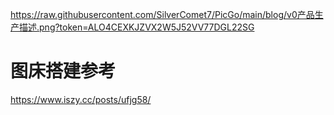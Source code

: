 [](https://cdn.jsdelivr.net/gh/SilverComet7/PicGo@master/blog/20240604143229.png?token=ALO4CET4D7DE2MM63NIBMD3GL22XA)
https://raw.githubusercontent.com/SilverComet7/PicGo/main/blog/v0产品生产描述.png?token=ALO4CEXKJZVX2W5J52VV77DGL22SG
[](https://cdn.jsdelivr.net/gh/SilverComet7/PicGo@main/blog/v0产品生产描述.png)
[](https://cdn.jsdelivr.net/gh/SilverComet7/ChrisCoder-s-Article@main/public/static/images/20220315184336.png)

# 图床搭建参考

https://www.iszy.cc/posts/ufjg58/

